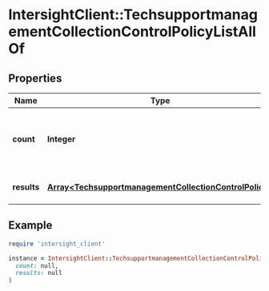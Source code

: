 # IntersightClient::TechsupportmanagementCollectionControlPolicyListAllOf

## Properties

| Name | Type | Description | Notes |
| ---- | ---- | ----------- | ----- |
| **count** | **Integer** | The total number of &#39;techsupportmanagement.CollectionControlPolicy&#39; resources matching the request, accross all pages. The &#39;Count&#39; attribute is included when the HTTP GET request includes the &#39;$inlinecount&#39; parameter. | [optional] |
| **results** | [**Array&lt;TechsupportmanagementCollectionControlPolicy&gt;**](TechsupportmanagementCollectionControlPolicy.md) | The array of &#39;techsupportmanagement.CollectionControlPolicy&#39; resources matching the request. | [optional] |

## Example

```ruby
require 'intersight_client'

instance = IntersightClient::TechsupportmanagementCollectionControlPolicyListAllOf.new(
  count: null,
  results: null
)
```

